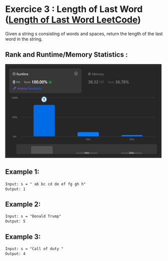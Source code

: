 # Exercice 3 : Length of Last Word ([Length of Last Word LeetCode](https://leetcode.com/problems/length-of-last-word/description/))

Given a string s consisting of words and spaces, return the length of the last word in the string.

## Rank and Runtime/Memory Statistics :  

<img src="../../assets/LengthOfTheLastWord.png" alt="Runtime and Memory Statistics" width="500" height="300"/>

## Example 1:

    Input: s = " ab bc cd de ef fg gh h"
    Output: 1

## Example 2:

    Input: s = "Donald Trump"
    Output: 5

## Example 3:

    Input: s = "Call of duty "
    Output: 4